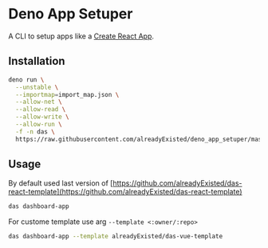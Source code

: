 # Deno App Setuper

A CLI to setup apps like a [Create React App](https://github.com/facebook/create-react-app).

## Installation

```bash
deno run \
  --unstable \
  --importmap=import_map.json \
  --allow-net \
  --allow-read \
  --allow-write \
  --allow-run \
  -f -n das \
  https://raw.githubusercontent.com/alreadyExisted/deno_app_setuper/master/cli.ts
```

## Usage

By default used last version of [https://github.com/alreadyExisted/das-react-template](https://github.com/alreadyExisted/das-react-template)

```bash
das dashboard-app
```

For custome template use arg `--template <:owner/:repo>`

```bash
das dashboard-app --template alreadyExisted/das-vue-template
```
